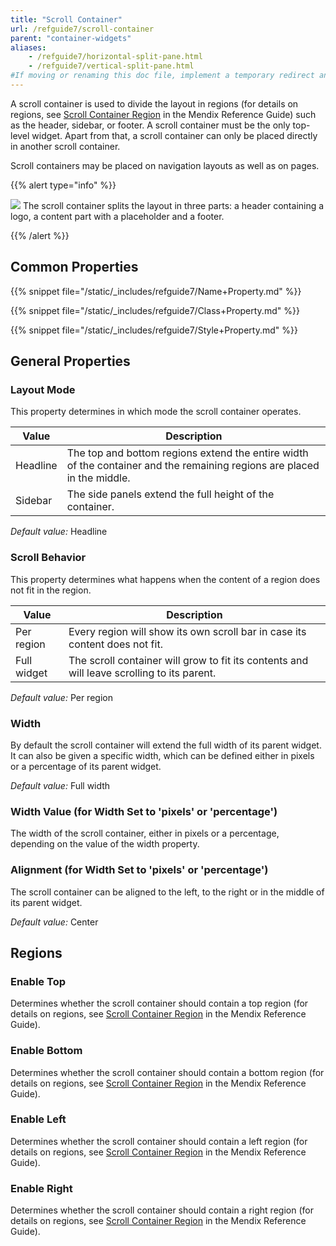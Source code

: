 ```yaml
---
title: "Scroll Container"
url: /refguide7/scroll-container
parent: "container-widgets"
aliases:
    - /refguide7/horizontal-split-pane.html
    - /refguide7/vertical-split-pane.html
#If moving or renaming this doc file, implement a temporary redirect and let the respective team know they should update the URL in the product. See Mapping to Products for more details.
---
```


A scroll container is used to divide the layout in regions (for details on regions, see [Scroll Container Region](scroll-container-region) in the Mendix Reference Guide) such as the header, sidebar, or footer. A scroll container must be the only top-level widget. Apart from that, a scroll container can only be placed directly in another scroll container.

Scroll containers may be placed on navigation layouts as well as on pages.

{{% alert type="info" %}}

![](/attachments/refguide7/desktop-modeler/pages/container-widgets/scroll-container/scroll-container.PNG)
The scroll container splits the layout in three parts: a header containing a logo, a content part with a placeholder and a footer.

{{% /alert %}}

## Common Properties

{{% snippet file="/static/_includes/refguide7/Name+Property.md" %}}

{{% snippet file="/static/_includes/refguide7/Class+Property.md" %}}

{{% snippet file="/static/_includes/refguide7/Style+Property.md" %}}

## General Properties

### Layout Mode

This property determines in which mode the scroll container operates.

| Value | Description |
| --- | --- |
| Headline | The top and bottom regions extend the entire width of the container and the remaining regions are placed in the middle. |
| Sidebar | The side panels extend the full height of the container. |

_Default value:_ Headline

### Scroll Behavior

This property determines what happens when the content of a region does not fit in the region.

| Value | Description |
| --- | --- |
| Per region | Every region will show its own scroll bar in case its content does not fit. |
| Full widget | The scroll container will grow to fit its contents and will leave scrolling to its parent. |

_Default value:_ Per region

### Width

By default the scroll container will extend the full width of its parent widget. It can also be given a specific width, which can be defined either in pixels or a percentage of its parent widget.

_Default value:_ Full width

### Width Value (for Width Set to 'pixels' or 'percentage')

The width of the scroll container, either in pixels or a percentage, depending on the value of the width property.

### Alignment (for Width Set to 'pixels' or 'percentage')

The scroll container can be aligned to the left, to the right or in the middle of its parent widget.

_Default value:_ Center

## Regions

### Enable Top

Determines whether the scroll container should contain a top region (for details on regions, see [Scroll Container Region](scroll-container-region) in the Mendix Reference Guide).

### Enable Bottom

Determines whether the scroll container should contain a bottom region (for details on regions, see [Scroll Container Region](scroll-container-region) in the Mendix Reference Guide).

### Enable Left

Determines whether the scroll container should contain a left region (for details on regions, see [Scroll Container Region](scroll-container-region) in the Mendix Reference Guide).

### Enable Right

Determines whether the scroll container should contain a right region (for details on regions, see [Scroll Container Region](scroll-container-region) in the Mendix Reference Guide).
